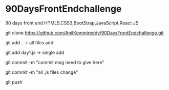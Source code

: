 # 90DaysFrontEndchallenge

90 days front end HTML5,CSS3,BootStrap,JavaScript,React JS

git clone https://github.com/AnilKommireddy/90DaysFrontEndchallenge.git

git add . -> all files add

git add day1.js -> single add

git commit -m "commit msg need to give here"

git commit -m "all .js files change"

git push
